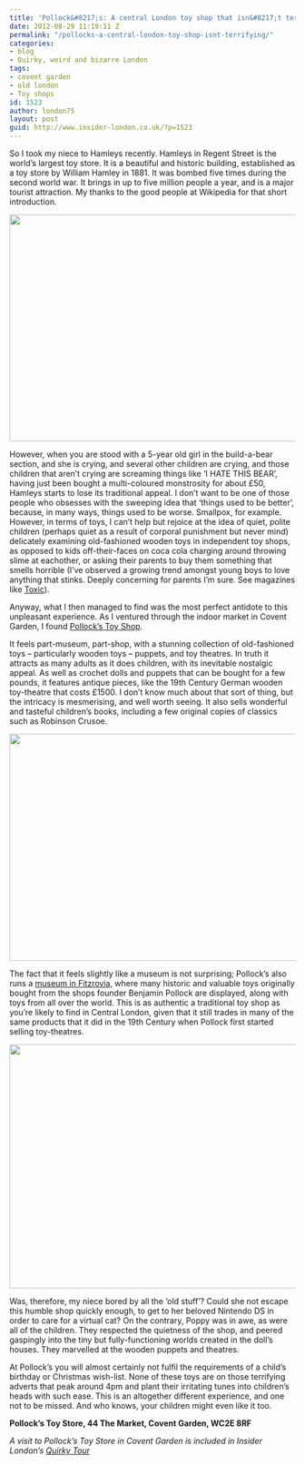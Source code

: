 ```yaml
---
title: 'Pollock&#8217;s: A central London toy shop that isn&#8217;t terrifying'
date: 2012-08-29 11:19:11 Z
permalink: "/pollocks-a-central-london-toy-shop-isnt-terrifying/"
categories:
- blog
- Quirky, weird and bizarre London
tags:
- covent garden
- old london
- Toy shops
id: 1523
author: london75
layout: post
guid: http://www.insider-london.co.uk/?p=1523
---
```


So I took my niece to Hamleys recently. Hamleys in Regent Street is the world&#8217;s largest toy store. It is a beautiful and historic building, established as a toy store by William Hamley in 1881. It was bombed five times during the second world war. It brings in up to five million people a year, and is a major tourist attraction. My thanks to the good people at Wikipedia for that short introduction.

<p style="text-align: center">
  <a href="http://www.insider-london.co.uk/wp-content/uploads/2012/08/Hamleys.jpg"><img class="aligncenter  wp-image-1525" src="http://www.insider-london.co.uk/wp-content/uploads/2012/08/Hamleys.jpg" alt="" width="569" height="400" /></a>
</p>

<div>
  <p>
    However, when you are stood with a 5-year old girl in the build-a-bear section, and she is crying, and several other children are crying, and those children that aren&#8217;t crying are screaming things like &#8216;I HATE THIS BEAR&#8217;, having just been bought a multi-coloured monstrosity for about £50, Hamleys starts to lose its traditional appeal. I don&#8217;t want to be one of those people who obsesses with the sweeping idea that &#8216;things used to be better&#8217;, because, in many ways, things used to be worse. Smallpox, for example. However, in terms of toys, I can&#8217;t help but rejoice at the idea of quiet, polite children (perhaps quiet as a result of corporal punishment but never mind) delicately examining old-fashioned wooden toys in independent toy shops, as opposed to kids off-their-faces on coca cola charging around throwing slime at eachother, or asking their parents to buy them something that smells horrible (I&#8217;ve observed a growing trend amongst young boys to love anything that stinks. Deeply concerning for parents I&#8217;m sure. See magazines like <a href="http://www.toxicmag.co.uk/">Toxic</a>).
  </p>
  
  <p>
    Anyway, what I then managed to find was the most perfect antidote to this unpleasant experience. As I ventured through the indoor market in Covent Garden, I found <a href="http://www.pollocks-coventgarden.co.uk/">Pollock&#8217;s Toy Shop</a>.
  </p>
  
  <p>
    It feels part-museum, part-shop, with a stunning collection of old-fashioned toys &#8211; particularly wooden toys &#8211; puppets, and toy theatres. In truth it attracts as many adults as it does children, with its inevitable nostalgic appeal. As well as crochet dolls and puppets that can be bought for a few pounds, it features antique pieces, like the 19th Century German wooden toy-theatre that costs £1500. I don&#8217;t know much about that sort of thing, but the intricacy is mesmerising, and well worth seeing. It also sells wonderful and tasteful children&#8217;s books, including a few original copies of classics such as Robinson Crusoe.
  </p>
  
  <p style="text-align: center">
    <a href="http://www.insider-london.co.uk/wp-content/uploads/2012/08/toy-theatre.jpg"><img class="aligncenter  wp-image-1526" src="http://www.insider-london.co.uk/wp-content/uploads/2012/08/toy-theatre.jpg" alt="" width="569" height="400" /></a>
  </p>
  
  <p>
    The fact that it feels slightly like a museum is not surprising; Pollock&#8217;s also runs a <a href="http://www.pollockstoymuseum.com/history.html">museum in Fitzrovia</a>, where many historic and valuable toys originally bought from the shops founder Benjamin Pollock are displayed, along with toys from all over the world. This is as authentic a traditional toy shop as you&#8217;re likely to find in Central London, given that it still trades in many of the same products that it did in the 19th Century when Pollock first started selling toy-theatres.
  </p>
  
  <p style="text-align: center">
    <a href="http://www.insider-london.co.uk/wp-content/uploads/2012/08/Pollocks-Toy-Museum3.png"><img class="aligncenter  wp-image-1527" src="http://www.insider-london.co.uk/wp-content/uploads/2012/08/Pollocks-Toy-Museum3.png" alt="" width="569" height="430" /></a>
  </p>
  
  <p>
    Was, therefore, my niece bored by all the &#8216;old stuff&#8217;? Could she not escape this humble shop quickly enough, to get to her beloved Nintendo DS in order to care for a virtual cat? On the contrary, Poppy was in awe, as were all of the children. They respected the quietness of the shop, and peered gaspingly into the tiny but fully-functioning worlds created in the doll&#8217;s houses. They marvelled at the wooden puppets and theatres.
  </p>
  
  <p>
    At Pollock&#8217;s you will almost certainly not fulfil the requirements of a child&#8217;s birthday or Christmas wish-list. None of these toys are on those terrifying adverts that peak around 4pm and plant their irritating tunes into children&#8217;s heads with such ease. This is an altogether different experience, and one not to be missed. And who knows, your children might even like it too.
  </p>
  
  <p>
    <strong>Pollock&#8217;s Toy Store, 44 The Market, Covent Garden, WC2E 8RF</strong>
  </p>
  
  <p>
    <em>A visit to Pollock&#8217;s Toy Store in Covent Garden is included in Insider London&#8217;s <a href="http://www.insider-london.co.uk/quirky-weird-london-walking-tours/">Quirky Tour</a></em>
  </p>
</div>